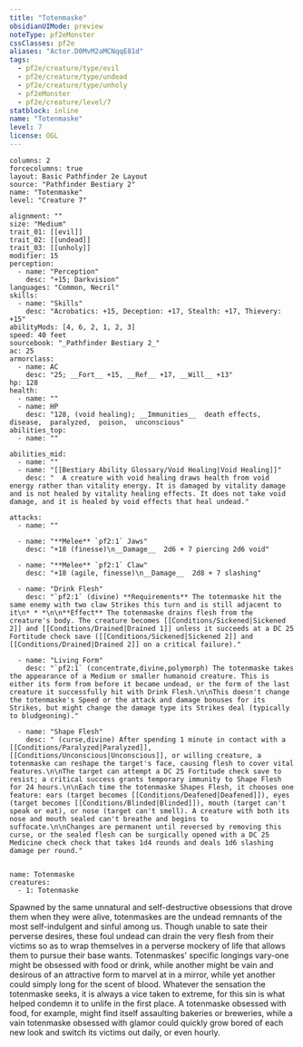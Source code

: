 ```yaml
---
title: "Totenmaske"
obsidianUIMode: preview
noteType: pf2eMonster
cssClasses: pf2e
aliases: "Actor.D0MvM2aMCNqqE81d" 
tags:
  - pf2e/creature/type/evil
  - pf2e/creature/type/undead
  - pf2e/creature/type/unholy
  - pf2eMonster
  - pf2e/creature/level/7
statblock: inline
name: "Totenmaske"
level: 7
license: OGL
---
```


```statblock
columns: 2
forcecolumns: true
layout: Basic Pathfinder 2e Layout
source: "Pathfinder Bestiary 2"
name: "Totenmaske"
level: "Creature 7"

alignment: ""
size: "Medium"
trait_01: [[evil]]
trait_02: [[undead]]
trait_03: [[unholy]]
modifier: 15
perception:
  - name: "Perception"
    desc: "+15; Darkvision"
languages: "Common, Necril"
skills:
  - name: "Skills"
    desc: "Acrobatics: +15, Deception: +17, Stealth: +17, Thievery: +15"
abilityMods: [4, 6, 2, 1, 2, 3]
speed: 40 feet
sourcebook: "_Pathfinder Bestiary 2_"
ac: 25
armorclass:
  - name: AC
    desc: "25; __Fort__ +15, __Ref__ +17, __Will__ +13"
hp: 128
health:
  - name: ""
  - name: HP
    desc: "128, (void healing); __Immunities__  death effects,  disease,  paralyzed,  poison,  unconscious"
abilities_top:
  - name: ""

abilities_mid:
  - name: ""
  - name: "[[Bestiary Ability Glossary/Void Healing|Void Healing]]"
    desc: "  A creature with void healing draws health from void energy rather than vitality energy. It is damaged by vitality damage and is not healed by vitality healing effects. It does not take void damage, and it is healed by void effects that heal undead."

attacks:
  - name: ""

  - name: "**Melee** `pf2:1` Jaws"
    desc: "+18 (finesse)\n__Damage__  2d6 + 7 piercing 2d6 void"

  - name: "**Melee** `pf2:1` Claw"
    desc: "+18 (agile, finesse)\n__Damage__  2d8 + 7 slashing"

  - name: "Drink Flesh"
    desc: "`pf2:1` (divine) **Requirements** The totenmaske hit the same enemy with two claw Strikes this turn and is still adjacent to it\n* * *\n\n**Effect** The totenmaske drains flesh from the creature's body. The creature becomes [[Conditions/Sickened|Sickened 2]] and [[Conditions/Drained|Drained 1]] unless it succeeds at a DC 25 Fortitude check save ([[Conditions/Sickened|Sickened 2]] and [[Conditions/Drained|Drained 2]] on a critical failure)."

  - name: "Living Form"
    desc: "`pf2:1` (concentrate,divine,polymorph) The totenmaske takes the appearance of a Medium or smaller humanoid creature. This is either its form from before it became undead, or the form of the last creature it successfully hit with Drink Flesh.\n\nThis doesn't change the totenmaske's Speed or the attack and damage bonuses for its Strikes, but might change the damage type its Strikes deal (typically to bludgeoning)."

  - name: "Shape Flesh"
    desc: " (curse,divine) After spending 1 minute in contact with a [[Conditions/Paralyzed|Paralyzed]], [[Conditions/Unconscious|Unconscious]], or willing creature, a totenmaske can reshape the target's face, causing flesh to cover vital features.\n\nThe target can attempt a DC 25 Fortitude check save to resist; a critical success grants temporary immunity to Shape Flesh for 24 hours.\n\nEach time the totenmaske Shapes Flesh, it chooses one feature: ears (target becomes [[Conditions/Deafened|Deafened]]), eyes (target becomes [[Conditions/Blinded|Blinded]]), mouth (target can't speak or eat), or nose (target can't smell). A creature with both its nose and mouth sealed can't breathe and begins to suffocate.\n\nChanges are permanent until reversed by removing this curse, or the sealed flesh can be surgically opened with a DC 25 Medicine check check that takes 1d4 rounds and deals 1d6 slashing damage per round."
 
```

```encounter-table
name: Totenmaske
creatures:
  - 1: Totenmaske
```



Spawned by the same unnatural and self-destructive obsessions that drove them when they were alive, totenmaskes are the undead remnants of the most self-indulgent and sinful among us. Though unable to sate their perverse desires, these foul undead can drain the very flesh from their victims so as to wrap themselves in a perverse mockery of life that allows them to pursue their base wants. Totenmaskes' specific longings vary-one might be obsessed with food or drink, while another might be vain and desirous of an attractive form to marvel at in a mirror, while yet another could simply long for the scent of blood. Whatever the sensation the totenmaske seeks, it is always a vice taken to extreme, for this sin is what helped condemn it to unlife in the first place. A totenmaske obsessed with food, for example, might find itself assaulting bakeries or breweries, while a vain totenmaske obsessed with glamor could quickly grow bored of each new look and switch its victims out daily, or even hourly.
